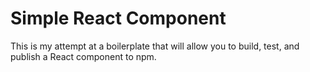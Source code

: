 # Simple React Component

This is my attempt at a boilerplate that will allow you to build, test, and publish a React component to npm.

